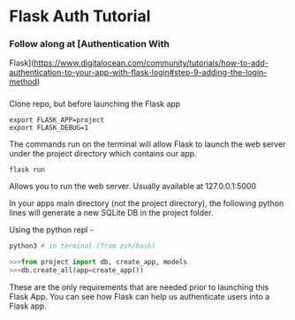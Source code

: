 # Flask Auth Tutorial #

### Follow along at [Authentication With 
Flask](https://www.digitalocean.com/community/tutorials/how-to-add-authentication-to-your-app-with-flask-login#step-9-adding-the-login-method) 
###


Clone repo, but before launching the Flask app 

```
export FLASK_APP=project 
export FLASK_DEBUG=1
```
The commands run on the terminal will allow Flask to launch the web server under the project directory which contains our app.

```
flask run
```
Allows you to run the web server. Usually available at 127.0.0.1:5000

In your apps main directory (not the project directory), the following python lines will generate a new SQLite DB in the project 
folder.

Using the python repl - 
```python
python3 # in terminal (from zsh/bash)

>>>from project import db, create_app, models
>>>db.create_all(app=create_app()) 
```

These are the only requirements that are needed prior to  launching this Flask App. You can  see how Flask can help us authenticate 
users into a Flask app. 
